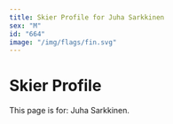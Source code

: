 ```yaml
---
title: Skier Profile for Juha Sarkkinen
sex: "M"
id: "664"
image: "/img/flags/fin.svg" 
---
```


# Skier Profile

This page is for: Juha Sarkkinen.
    